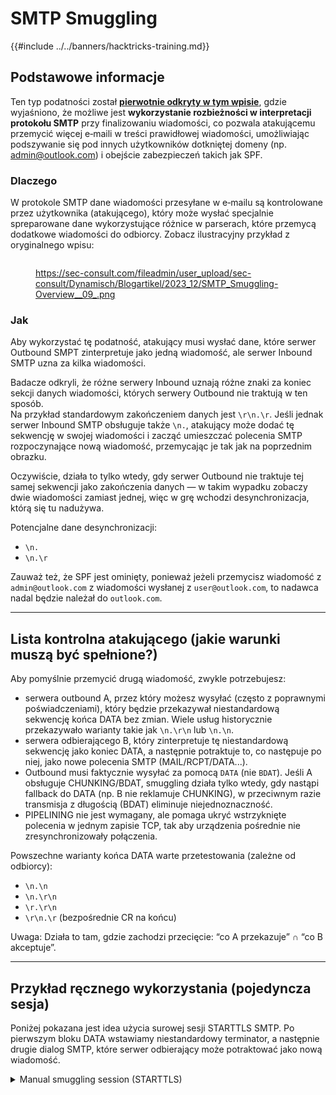 # SMTP Smuggling

{{#include ../../banners/hacktricks-training.md}}

## Podstawowe informacje

Ten typ podatności został [**pierwotnie odkryty w tym wpisie**](https://sec-consult.com/blog/detail/smtp-smuggling-spoofing-e-mails-worldwide/), gdzie wyjaśniono, że możliwe jest **wykorzystanie rozbieżności w interpretacji protokołu SMTP** przy finalizowaniu wiadomości, co pozwala atakującemu przemycić więcej e‑maili w treści prawidłowej wiadomości, umożliwiając podszywanie się pod innych użytkowników dotkniętej domeny (np. admin@outlook.com) i obejście zabezpieczeń takich jak SPF.

### Dlaczego

W protokole SMTP dane wiadomości przesyłane w e‑mailu są kontrolowane przez użytkownika (atakującego), który może wysłać specjalnie spreparowane dane wykorzystujące różnice w parserach, które przemycą dodatkowe wiadomości do odbiorcy. Zobacz ilustracyjny przykład z oryginalnego wpisu:

<figure><img src="../../images/image (8) (1) (1) (1) (1).png" alt=""><figcaption><p><a href="https://sec-consult.com/fileadmin/user_upload/sec-consult/Dynamisch/Blogartikel/2023_12/SMTP_Smuggling-Overview__09_.png">https://sec-consult.com/fileadmin/user_upload/sec-consult/Dynamisch/Blogartikel/2023_12/SMTP_Smuggling-Overview__09_.png</a></p></figcaption></figure>

### Jak

Aby wykorzystać tę podatność, atakujący musi wysłać dane, które serwer Outbound SMPT zinterpretuje jako jedną wiadomość, ale serwer Inbound SMTP uzna za kilka wiadomości.

Badacze odkryli, że różne serwery Inbound uznają różne znaki za koniec sekcji danych wiadomości, których serwery Outbound nie traktują w ten sposób.\
Na przykład standardowym zakończeniem danych jest `\r\n.\r`. Jeśli jednak serwer Inbound SMTP obsługuje także `\n.`, atakujący może dodać tę sekwencję w swojej wiadomości i zacząć umieszczać polecenia SMTP rozpoczynające nową wiadomość, przemycając je tak jak na poprzednim obrazku.

Oczywiście, działa to tylko wtedy, gdy serwer Outbound nie traktuje tej samej sekwencji jako zakończenia danych — w takim wypadku zobaczy dwie wiadomości zamiast jednej, więc w grę wchodzi desynchronizacja, którą się tu nadużywa.

Potencjalne dane desynchronizacji:

- `\n.`
- `\n.\r`

Zauważ też, że SPF jest ominięty, ponieważ jeżeli przemycisz wiadomość z `admin@outlook.com` z wiadomości wysłanej z `user@outlook.com`, to nadawca nadal będzie należał do `outlook.com`.

---

## Lista kontrolna atakującego (jakie warunki muszą być spełnione?)

Aby pomyślnie przemycić drugą wiadomość, zwykle potrzebujesz:

- serwera outbound A, przez który możesz wysyłać (często z poprawnymi poświadczeniami), który będzie przekazywał niestandardową sekwencję końca DATA bez zmian. Wiele usług historycznie przekazywało warianty takie jak `\n.\r\n` lub `\n.\n`.
- serwera odbierającego B, który zinterpretuje tę niestandardową sekwencję jako koniec DATA, a następnie potraktuje to, co następuje po niej, jako nowe polecenia SMTP (MAIL/RCPT/DATA...).
- Outbound musi faktycznie wysyłać za pomocą `DATA` (nie `BDAT`). Jeśli A obsługuje CHUNKING/BDAT, smuggling działa tylko wtedy, gdy nastąpi fallback do DATA (np. B nie reklamuje CHUNKING), w przeciwnym razie transmisja z długością (BDAT) eliminuje niejednoznaczność.
- PIPELINING nie jest wymagany, ale pomaga ukryć wstrzyknięte polecenia w jednym zapisie TCP, tak aby urządzenia pośrednie nie zresynchronizowały połączenia.

Powszechne warianty końca DATA warte przetestowania (zależne od odbiorcy):

- `\n.\n`
- `\n.\r\n`
- `\r.\r\n`
- `\r\n.\r` (bezpośrednie CR na końcu)

Uwaga: Działa to tam, gdzie zachodzi przecięcie: “co A przekazuje” ∩ “co B akceptuje”.

---

## Przykład ręcznego wykorzystania (pojedyncza sesja)

Poniżej pokazana jest idea użycia surowej sesji STARTTLS SMTP. Po pierwszym bloku DATA wstawiamy niestandardowy terminator, a następnie drugie dialog SMTP, które serwer odbierający może potraktować jako nową wiadomość.

<details>
<summary>Manual smuggling session (STARTTLS)</summary>
```
$ openssl s_client -starttls smtp -crlf -connect smtp.example.com:587
EHLO a.example
AUTH PLAIN <base64(\0user@example.com\0password)>
MAIL FROM:<user@example.com>
RCPT TO:<victim@target.com>
DATA
From: User <user@example.com>
To: victim <victim@target.com>
Subject: legit

hello A
\n.\r\nMAIL FROM:<admin@target.com>
RCPT TO:<victim@target.com>
DATA
From: Admin <admin@target.com>
To: victim <victim@target.com>
Subject: smuggled

hello B
\r\n.\r\n
```
Jeśli A przekaże `\n.\r\n` i B zaakceptuje to jako koniec DATA, wiadomość “hello B” może zostać przyjęta jako drugi e-mail od `admin@target.com` przy jednoczesnym przejściu SPF (zgodnym z IP A).
</details>

Tip: When testing interactively, ensure `-crlf` is used so OpenSSL preserves CRLF in what you type.

---

## Automation and scanners

- hannob/smtpsmug: wyślij wiadomość kończącą się wieloma nieprawidłowymi sekwencjami end‑of‑DATA, aby sprawdzić, które odbiorca zaakceptuje.
- Example: `./smtpsmug -s mail.target.com -p 25 -t victim@target.com`
- The‑Login/SMTP‑Smuggling‑Tools: skaner dla ruchu przychodzącego i wychodzącego oraz serwer SMTP do analizy, aby zobaczyć dokładnie, które sekwencje przetrwają po stronie nadawcy.
- Inbound quick check: `python3 smtp_smuggling_scanner.py victim@target.com`
- Outbound via a relay: `python3 smtp_smuggling_scanner.py YOUR@ANALYSIS.DOMAIN --outbound-smtp-server smtp.relay.com --port 587 --starttls --sender-address you@relay.com --username you@relay.com --password '...'
`

These tools help you map the A→B pairs where smuggling actually works.

---

## CHUNKING/BDAT vs DATA

- DATA uses a sentinel terminator `<CR><LF>.<CR><LF>`; any ambiguity in how CR/LF are normalized or dot‑stuffed leads to desync.
- CHUNKING (BDAT) frames the body with an exact byte length and therefore prevents classic smuggling. However, if the sender falls back to DATA (because the receiver doesn’t advertise CHUNKING), classic smuggling becomes possible again.

---

## Uwagi o podatnym oprogramowaniu i poprawkach (dla targetowania)

- Postfix: przed wersją 3.9 domyślnie tolerowano gołe LFs; od 3.5.23/3.6.13/3.7.9/3.8.4 administratorzy mogą włączyć `smtpd_forbid_bare_newline`. Obecne zalecenie to `smtpd_forbid_bare_newline = normalize` (3.8.5+/3.7.10+/3.6.14+/3.5.24+) lub ustawienie na `reject` dla ścisłego egzekwowania RFC.
- Exim: naprawione w 4.97.1 (i nowszych) dla wariantów polegających na mieszanych sekwencjach end‑of‑DATA, gdy używane jest DATA. Starsze 4.97/4.96 mogą być podatne w zależności od PIPELINING/CHUNKING.
- Sendmail: naprawione w 8.18; starsze 8.17.x akceptowały pewne niestandardowe terminatory.
- Various libraries/servers (e.g., aiosmtpd before 1.4.5, some vendor gateways, and specific SaaS relays) had similar issues; modern versions tend to accept DATA only with strict `<CR><LF>.<CR><LF>`.

Use the scanners above to verify current behavior; many vendors changed defaults in early 2024–2025.

---

## Wskazówki dla operacji red team

- Favor large commodity senders for A (historically Exchange Online, shared hosters, etc.). If they still forward some non‑standard EOM and they’re in the victim’s SPF, your smuggled MAIL FROM will inherit their reputation.
- Enumerate B’s SMTP extensions: `EHLO` banner for PIPELINING/CHUNKING; if CHUNKING is missing you have a better chance from BDAT‑first senders. Combine with malformed EOMs to probe acceptance.
- Watch headers: the smuggled message will usually create a separate Received chain starting at B. DMARC will often pass because MAIL FROM aligns with A’s IP space.

---

## **References**

- [https://sec-consult.com/blog/detail/smtp-smuggling-spoofing-e-mails-worldwide/](https://sec-consult.com/blog/detail/smtp-smuggling-spoofing-e-mails-worldwide/)
- [https://www.postfix.org/smtp-smuggling.html](https://www.postfix.org/smtp-smuggling.html)

{{#include ../../banners/hacktricks-training.md}}
